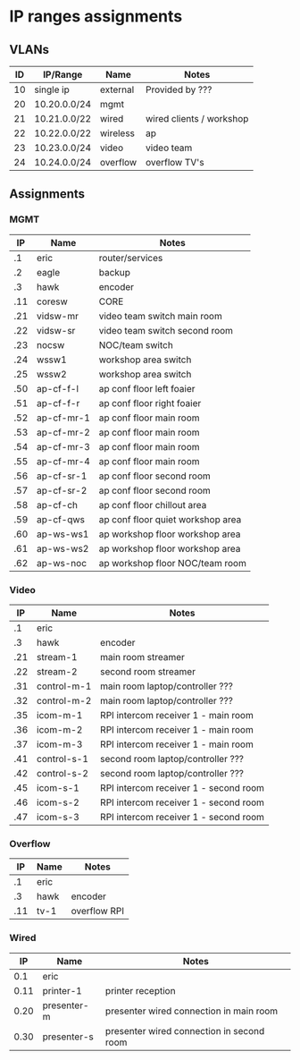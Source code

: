 # IP ranges assignments

## VLANs
ID | IP/Range | Name | Notes
---|----------|------|---------
10 | single ip | external | Provided by ???
20 | 10.20.0.0/24 | mgmt |
21 | 10.21.0.0/22 | wired | wired clients / workshop
22 | 10.22.0.0/22 | wireless | ap
23 | 10.23.0.0/24 | video | video team
24 | 10.24.0.0/24 | overflow | overflow TV's

## Assignments

### MGMT
IP | Name | Notes
---|------|------
.1 | eric | router/services
.2 | eagle | backup
.3 | hawk | encoder
.11 | coresw | CORE
.21 | vidsw-mr | video team switch main room
.22 | vidsw-sr | video team switch second room
.23 | nocsw | NOC/team switch
.24 | wssw1 | workshop area switch
.25 | wssw2 | workshop area switch
.50 | ap-cf-f-l | ap conf floor left foaier
.51 | ap-cf-f-r | ap conf floor right foaier
.52 | ap-cf-mr-1 | ap conf floor main room
.53 | ap-cf-mr-2 | ap conf floor main room
.54 | ap-cf-mr-3 | ap conf floor main room
.55 | ap-cf-mr-4 | ap conf floor main room
.56 | ap-cf-sr-1 | ap conf floor second room
.57 | ap-cf-sr-2 | ap conf floor second room
.58 | ap-cf-ch   | ap conf floor chillout area
.59 | ap-cf-qws  | ap conf floor quiet workshop area
.60 | ap-ws-ws1  | ap workshop floor workshop area
.61 | ap-ws-ws2  | ap workshop floor workshop area
.62 | ap-ws-noc  | ap workshop floor NOC/team room

### Video
IP | Name | Notes
---|------|------
.1 | eric |
.3 | hawk | encoder
.21 | stream-1 | main room streamer
.22 | stream-2 | second room streamer
.31 | control-m-1 | main room laptop/controller ???
.32 | control-m-2 | main room laptop/controller ???
.35 | icom-m-1 | RPI intercom receiver 1 - main room
.36 | icom-m-2 | RPI intercom receiver 1 - main room
.37 | icom-m-3 | RPI intercom receiver 1 - main room
.41 | control-s-1 | second room laptop/controller ???
.42 | control-s-2 | second room laptop/controller ???
.45 | icom-s-1 | RPI intercom receiver 1 - second room
.46 | icom-s-2 | RPI intercom receiver 1 - second room
.47 | icom-s-3 | RPI intercom receiver 1 - second room

### Overflow
IP | Name | Notes
---|------|------
.1 | eric |
.3 | hawk | encoder
.11 | tv-1 | overflow RPI

### Wired
IP | Name | Notes
---|------|------
0.1 | eric |
0.11 | printer-1 | printer reception
0.20 | presenter-m | presenter wired connection in main room
0.30 | presenter-s | presenter wired connection in second room
